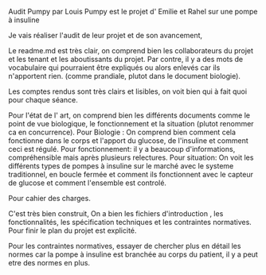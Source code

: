 Audit Pumpy par Louis
Pumpy est le projet d' Emilie et Rahel sur une pompe à insuline

Je vais réaliser l'audit de leur projet et de son avancement,

Le readme.md est très clair, on comprend bien les collaborateurs du projet et les tenant et les aboutissants du projet.
Par contre, il y a des mots de vocabulaire qui pourraient être expliqués ou alors enlevés car ils n'apportent rien. (comme prandiale, plutot dans le document biologie).

Les comptes rendus sont très clairs et lisibles, on voit bien qui à fait quoi pour chaque séance. 

Pour l'état de l' art, on comprend bien les différents documents comme le point de vue biologique, le fonctionnement et la situation (plutot renommer ca en concurrence).
Pour Biologie : On comprend bien comment cela fonctionne dans le corps et l'apport du glucose, de l'insuline et comment ceci est régulé.
Pour fonctionnement: il y a beaucoup d'informations, compréhensible mais après plusieurs relectures.
Pour situation: On voit les différents types de pompes à insuline sur le marché avec le systeme traditionnel, en boucle fermée et comment ils fonctionnent avec le capteur de glucose et comment l'ensemble est controlé.

Pour cahier des charges.

C'est très bien construit, On a bien les fichiers d'introduction , les fonctionnalités, les spécification techniques et les contraintes normatives. Pour finir le plan du projet est explicité.

Pour les contraintes normatives, essayer de chercher plus en détail les normes car la pompe à insuline est branchée au corps du patient, il y a peut etre des normes en plus.
